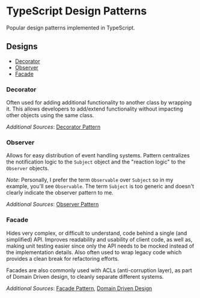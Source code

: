 # TypeScript Design Patterns

Popular design patterns implemented in TypeScript.

## Designs

- [Decorator](###-Decorator)
- [Observer](###-Observer)
- [Facade](###-Facade)

### Decorator

Often used for adding additional functionality to another class by wrapping it. This allows developers to add/extend functionality without impacting other objects using the same class.

_Additional Sources_: [Decorator Pattern](https://en.wikipedia.org/wiki/Decorator_pattern)

### Observer

Allows for easy distribution of event handling systems. Pattern centralizes the notification logic to the `Subject` object and the "reaction logic" to the `Observer` objects.

_Note_: Personally, I prefer the term `Observable` over `Subject` so in my example, you'll see `Observable`. The term `Subject` is too generic and doesn't clearly indicate the observer pattern to me.

_Additional Sources_: [Observer Pattern](https://en.wikipedia.org/wiki/Observer_pattern)

### Facade

Hides very complex, or difficult to understand, code behind a single (and simplified) API. Improves readability and usability of client code, as well as, making unit testing easier since only the API needs to be mocked instead of the implementation details. Also often used to wrap legacy code which provides a clean break for refactoring efforts.

Facades are also commonly used with ACLs (anti-corruption layer), as part of Domain Driven design, to cleanly separate different systems.

_Additional Sources_: [Facade Pattern](https://en.wikipedia.org/wiki/Facade_pattern), [Domain Driven Design](https://en.wikipedia.org/wiki/Domain-driven_design)
